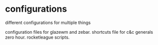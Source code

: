 # configurations
different configurations for multiple things

configuration files for glazewm and zebar.
shortcuts file for c&c generals zero hour.
rocketleague scripts.

